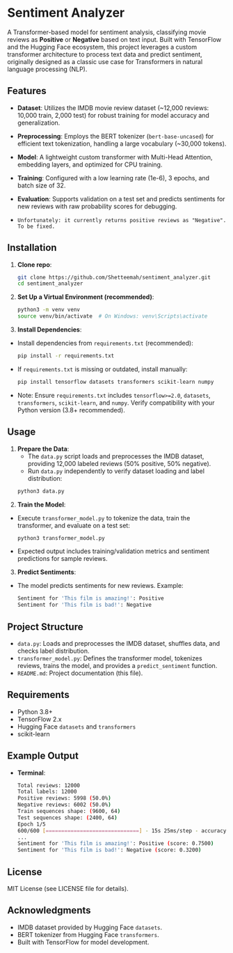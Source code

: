 # Sentiment Analyzer

A Transformer-based model for sentiment analysis, classifying movie reviews as **Positive** or **Negative** based on text input. Built with TensorFlow and the Hugging Face ecosystem, this project leverages a custom transformer architecture to process text data and predict sentiment, originally designed as a classic use case for Transformers in natural language processing (NLP).

## Features
- **Dataset**: Utilizes the IMDB movie review dataset (~12,000 reviews: 10,000 train, 2,000 test) for robust training for model accuracy and generalization.
- **Preprocessing**: Employs the BERT tokenizer (`bert-base-uncased`) for efficient text tokenization, handling a large vocabulary (~30,000 tokens).
- **Model**: A lightweight custom transformer with Multi-Head Attention, embedding layers, and optimized for CPU training.
- **Training**: Configured with a low learning rate (1e-6), 3 epochs, and batch size of 32.
- **Evaluation**: Supports validation on a test set and predicts sentiments for new reviews with raw probability scores for debugging.

- `Unfortunately: it currently returns positive reviews as "Negative". To be fixed.`


## Installation
1. **Clone repo**:
   ```bash
   git clone https://github.com/Shetteemah/sentiment_analyzer.git
   cd sentiment_analyzer

2. **Set Up a Virtual Environment (recommended)**:
    ```bash
    python3 -m venv venv
    source venv/bin/activate  # On Windows: venv\Scripts\activate
    
3. **Install Dependencies**:
- Install dependencies from `requirements.txt` (recommended):
    ```bash
    pip install -r requirements.txt

- If `requirements.txt` is missing or outdated, install manually:
    ```bash
    pip install tensorflow datasets transformers scikit-learn numpy

- Note: Ensure `requirements.txt` includes `tensorflow>=2.0`, `datasets`, `transformers`, `scikit-learn`, and `numpy`. Verify compatibility with your Python version (3.8+ recommended).

## Usage
1. **Prepare the Data**:
    - The `data.py` script loads and preprocesses the IMDB dataset, providing 12,000 labeled reviews (50% positive, 50% negative).
    - Run `data.py` independently to verify dataset loading and label distribution:
    ```bash
    python3 data.py

2. **Train the Model**:
- Execute `transformer_model.py` to tokenize the data, train the transformer, and evaluate on a test set:
    ```bash
    python3 transformer_model.py

- Expected output includes training/validation metrics and sentiment predictions for sample reviews.

3. **Predict Sentiments**:
- The model predicts sentiments for new reviews. Example:
    ```bash
    Sentiment for 'This film is amazing!': Positive
    Sentiment for 'This film is bad!': Negative

## Project Structure
- `data.py`: Loads and preprocesses the IMDB dataset, shuffles data, and checks label distribution.
- `transformer_model.py`: Defines the transformer model, tokenizes reviews, trains the model, and provides a `predict_sentiment` function.
- `README.md`: Project documentation (this file).

## Requirements
- Python 3.8+
- TensorFlow 2.x
- Hugging Face `datasets` and `transformers`
- scikit-learn

## Example Output
- **Terminal**:
    ```bash
    Total reviews: 12000
    Total labels: 12000
    Positive reviews: 5998 (50.0%)
    Negative reviews: 6002 (50.0%)
    Train sequences shape: (9600, 64)
    Test sequences shape: (2400, 64)
    Epoch 1/5
    600/600 [==============================] - 15s 25ms/step - accuracy: 0.6523 - loss: 0.6234 - val_accuracy: 0.7890 - val_loss: 0.4512
    ...
    Sentiment for 'This film is amazing!': Positive (score: 0.7500)
    Sentiment for 'This film is bad!': Negative (score: 0.3200)

## License
MIT License (see LICENSE file for details).

## Acknowledgments
- IMDB dataset provided by Hugging Face `datasets`.
- BERT tokenizer from Hugging Face `transformers`.
- Built with TensorFlow for model development.

